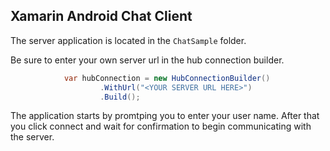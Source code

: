 ## Xamarin Android Chat Client
The server application is located in the `ChatSample` folder.

Be sure to enter your own server url in the hub connection builder.

```csharp
            var hubConnection = new HubConnectionBuilder()
                    .WithUrl("<YOUR SERVER URL HERE>")
                    .Build();
```


The application starts by promtping you to enter your user name. 
After that you click connect and wait for confirmation to begin communicating with the server.


